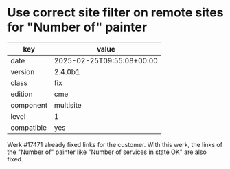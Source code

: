 [//]: # (werk v2)
# Use correct site filter on remote sites for "Number of" painter

key        | value
---------- | ---
date       | 2025-02-25T09:55:08+00:00
version    | 2.4.0b1
class      | fix
edition    | cme
component  | multisite
level      | 1
compatible | yes

Werk #17471 already fixed links for the customer. With this werk, the links of
the "Number of" painter like "Number of services in state OK" are also fixed.
